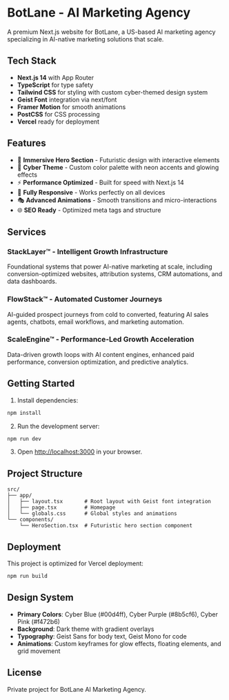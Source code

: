 # BotLane - AI Marketing Agency

A premium Next.js website for BotLane, a US-based AI marketing agency specializing in AI-native marketing solutions that scale.

## Tech Stack

- **Next.js 14** with App Router
- **TypeScript** for type safety
- **Tailwind CSS** for styling with custom cyber-themed design system
- **Geist Font** integration via next/font
- **Framer Motion** for smooth animations
- **PostCSS** for CSS processing
- **Vercel** ready for deployment

## Features

- 🚀 **Immersive Hero Section** - Futuristic design with interactive elements
- 🎨 **Cyber Theme** - Custom color palette with neon accents and glowing effects
- ⚡ **Performance Optimized** - Built for speed with Next.js 14
- 📱 **Fully Responsive** - Works perfectly on all devices
- 🎭 **Advanced Animations** - Smooth transitions and micro-interactions
- 🌐 **SEO Ready** - Optimized meta tags and structure

## Services

### StackLayer™ - Intelligent Growth Infrastructure
Foundational systems that power AI-native marketing at scale, including conversion-optimized websites, attribution systems, CRM automations, and data dashboards.

### FlowStack™ - Automated Customer Journeys
AI-guided prospect journeys from cold to converted, featuring AI sales agents, chatbots, email workflows, and marketing automation.

### ScaleEngine™ - Performance-Led Growth Acceleration
Data-driven growth loops with AI content engines, enhanced paid performance, conversion optimization, and predictive analytics.

## Getting Started

1. Install dependencies:
```bash
npm install
```

2. Run the development server:
```bash
npm run dev
```

3. Open [http://localhost:3000](http://localhost:3000) in your browser.

## Project Structure

```
src/
├── app/
│   ├── layout.tsx       # Root layout with Geist font integration
│   ├── page.tsx         # Homepage
│   └── globals.css      # Global styles and animations
└── components/
    └── HeroSection.tsx  # Futuristic hero section component
```

## Deployment

This project is optimized for Vercel deployment:

```bash
npm run build
```

## Design System

- **Primary Colors**: Cyber Blue (#00d4ff), Cyber Purple (#8b5cf6), Cyber Pink (#f472b6)
- **Background**: Dark theme with gradient overlays
- **Typography**: Geist Sans for body text, Geist Mono for code
- **Animations**: Custom keyframes for glow effects, floating elements, and grid movement

## License

Private project for BotLane AI Marketing Agency.
